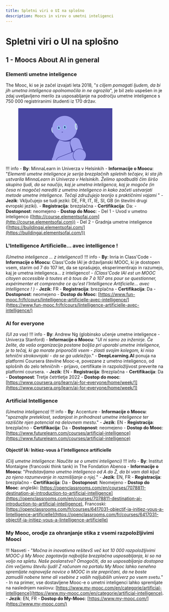 ```yaml
---
title: Spletni viri o UI na splošno
description: Moocs in virov o umetni inteligenci
---
```


# Spletni viri o UI na splošno

## 1 - Moocs About AI in general

### Elementi umetne inteligence
The Mooc, ki se je začel izvajati leta 2018, "*s ciljem pomagati ljudem, da bi jih umetna inteligenca opolnomočila in ne ogrozila*", je bil zelo uspešen in je zdaj uveljavljeno merilo za usposabljanje na področju umetne inteligence s 750 000 registriranimi študenti iz 170 držav.
<figure>
	 <img src="Images/Elements-of-AI-visual-2.png" />
	 <figcaption> </figcaption>
</figure>

!!! info
    - **By**: MinnaLearn in Univerza v Helsinkih
    - **Informacije o Moocu**: "*Elementi umetne inteligence je serija brezplačnih spletnih tečajev, ki sta jih ustvarila MinnaLearn in Univerza v Helsinkih. Želimo spodbuditi čim širšo skupino ljudi, da se naučijo, kaj je umetna inteligenca, kaj je mogoče (in česa ni mogoče) narediti z umetno inteligenco in kako začeti ustvarjati metode umetne inteligence. Tečaji združujejo teorijo s praktičnimi vajami* "
    - **Jezik**: Vključujejo se tudi jeziki: DE, FR, IT, IE, SI, GB (in številni drugi evropski jeziki).
    - **Registracija**: brezplačna
    - **Certifikacija**: Da:
    - **Dostopnost**: neomejeno
    - **Dostop do Mooc**:
        - Del 1 - Uvod v umetno inteligenco ([http://course.elementsofai.com](http://course.elementsofai.com))
        - Del 2 - Gradnja umetne inteligence ([https://buildingai.elementsofai.com/](https://buildingai.elementsofai.com/))

### L'Intelligence Artificielle... avec intelligence !
*(Umetna inteligenca ... z inteligenco!)*
!!! info
    - **By**: Inria in Class'Code
    - **Informacije o Moocu**: Class'Code IAI je državljanski MOOC, ki je dostopen vsem, starim od 7 do 107 let, da se sprašujejo, eksperimentirajo in razumejo, kaj je umetna inteligenca... z inteligenco! - *(Class'Code IAI est un MOOC citoyen accessible à toutes et à tous de 7 à 107 ans pour se questionner, expérimenter et comprendre ce qu'est l'Intelligence Artificielle... avec intelligence ! )*
    - **Jezik**: FR
    - **Registracija**: brezplačna
    - **Certifikacija**: Da
    - **Dostopnost**: neomejeno
    - **Dostop do Mooc**: [https://www.fun-mooc.fr/fr/cours/lintelligence-artificielle-avec-intelligence/](https://www.fun-mooc.fr/fr/cours/lintelligence-artificielle-avec-intelligence/)

### AI for everyone
*(UI za vse)*
!!! info
    - **By**: Andrew Ng (globinsko učenje umetne inteligence - Univerza Stanford)
    - **Informacije o Moocu**:   "*UI ni samo za inženirje. Če želite, da vaša organizacija postane boljša pri uporabi umetne inteligence, je to tečaj, ki ga morate priporočiti vsem - zlasti svojim kolegom, ki niso tehnični strokovnjaki - da se ga udeležijo*."
    - **DeepLearning.AI** ponuja na platformi Coursera številne Mooc-e, povezane z umetno inteligenco, od splošnih do zelo tehničnih - prijavo, certifikate in razpoložljivost preverite na platformi coursera.
    - **Jezik**: EN
    - **Registracija**: Brezplačna
    - **Certifikacija**: Da
    - **Dostopnost**: Tretje četrtletje 2022
    - **Dostop do mooc**: [https://www.coursera.org/learn/ai-for-everyone/home/week/1](https://www.coursera.org/learn/ai-for-everyone/home/week/1)


### Artificial Intelligence
*(Umetna inteligenca)*
!!! info
    - **By**: Accenture
    - **Informacije o Moocu**: "*spoznajte preteklost, sedanjost in prihodnost umetne inteligence ter raziščite njen potencial na delovnem mestu*."
    - **Jezik**: EN
    - **Registracija**: brezplačno
    - **Certifikacija**: Da
    - **Dostopnost**: neomejeno
    - **Dostop do Mooc**: [https://www.futurelearn.com/courses/artificial-intelligence](https://www.futurelearn.com/courses/artificial-intelligence)

#### Objectif IA: Initiez-vous à l'intelligence artificielle
*(Cilj umetne inteligence: Naučite se o umetni inteligenci)*
!!! info
    - **By**: Institut Montaigne (francoski think tank) in The Fondation Abenoa
    - **Informacije o Moocu**: "*Predstavljamo umetno inteligenco od A do Ž, da bi vam dali ključ za njeno razumevanje in razmišljanje o njej.*"
    - **Jezik**: EN, FR
    - **Registracija**: brezplačno
    - **Certifikacija**: Da
    - **Dostopnost**: Neomejeno
    - **Dostop do Mooc**: angleški: [https://openclassrooms.com/en/courses/7078811-destination-ai-introduction-to-artificial-intelligence](https://openclassrooms.com/en/courses/7078811-destination-ai-introduction-to-artificial-intelligence), Francoski: [https://openclassrooms.com/fr/courses/6417031-objectif-ia-initiez-vous-a-lintelligence-artificielle](https://openclassrooms.com/fr/courses/6417031-objectif-ia-initiez-vous-a-lintelligence-artificielle)


### My Mooc, orodje za ohranjanje stika z vsemi razpoložljivimi Mooci
!!! Nasveti
    - "*Močna in inovativna rešitevS več kot 10 000 razpoložljivimi MOOC-ji My Mooc zagotavlja najboljša brezplačna usposabljanja, ki so na voljo na spletu. Naše poslanstvo? Omogočiti, da so usposabljanja dostopna čim večjemu številu ljudi! Z računom na portalu My Mooc lahko nenehno spremljate najnovejše novice o MOOC in ste prepričani, da ne boste zamudili nobene teme ali vsebine z vaših najljubših univerz po vsem svetu.*"
    - In na primer, vse dostavljene Mooc-e o umetni inteligenci lahko spremljate na naslednjem naslovu: [https://www.my-mooc.com/en/categorie/artificial-intelligence](https://www.my-mooc.com/en/categorie/artificial-intelligence).
    - **Jezik**: EN, FR
		- **Dostop do My-Mooc**: [https://www.my-mooc.com/](https://www.my-mooc.com/)
